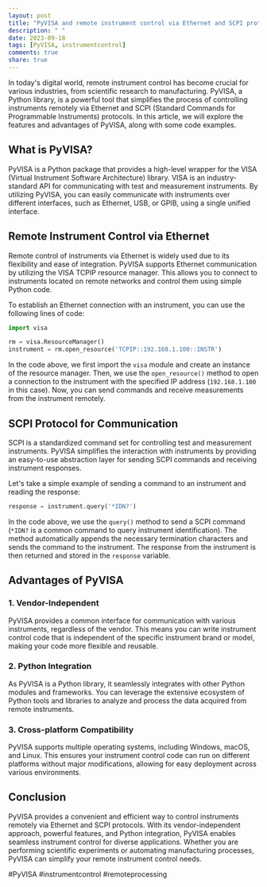 ```yaml
---
layout: post
title: "PyVISA and remote instrument control via Ethernet and SCPI protocols"
description: " "
date: 2023-09-18
tags: [PyVISA, instrumentcontrol]
comments: true
share: true
---
```


In today's digital world, remote instrument control has become crucial for various industries, from scientific research to manufacturing. PyVISA, a Python library, is a powerful tool that simplifies the process of controlling instruments remotely via Ethernet and SCPI (Standard Commands for Programmable Instruments) protocols. In this article, we will explore the features and advantages of PyVISA, along with some code examples.

## What is PyVISA?

PyVISA is a Python package that provides a high-level wrapper for the VISA (Virtual Instrument Software Architecture) library. VISA is an industry-standard API for communicating with test and measurement instruments. By utilizing PyVISA, you can easily communicate with instruments over different interfaces, such as Ethernet, USB, or GPIB, using a single unified interface.

## Remote Instrument Control via Ethernet

Remote control of instruments via Ethernet is widely used due to its flexibility and ease of integration. PyVISA supports Ethernet communication by utilizing the VISA TCPIP resource manager. This allows you to connect to instruments located on remote networks and control them using simple Python code.

To establish an Ethernet connection with an instrument, you can use the following lines of code:

```python
import visa

rm = visa.ResourceManager()
instrument = rm.open_resource('TCPIP::192.168.1.100::INSTR')
```

In the code above, we first import the `visa` module and create an instance of the resource manager. Then, we use the `open_resource()` method to open a connection to the instrument with the specified IP address (`192.168.1.100` in this case). Now, you can send commands and receive measurements from the instrument remotely.

## SCPI Protocol for Communication

SCPI is a standardized command set for controlling test and measurement instruments. PyVISA simplifies the interaction with instruments by providing an easy-to-use abstraction layer for sending SCPI commands and receiving instrument responses.

Let's take a simple example of sending a command to an instrument and reading the response:

```python
response = instrument.query('*IDN?')
```

In the code above, we use the `query()` method to send a SCPI command (`*IDN?` is a common command to query instrument identification). The method automatically appends the necessary termination characters and sends the command to the instrument. The response from the instrument is then returned and stored in the `response` variable.

## Advantages of PyVISA

### 1. Vendor-Independent

PyVISA provides a common interface for communication with various instruments, regardless of the vendor. This means you can write instrument control code that is independent of the specific instrument brand or model, making your code more flexible and reusable.

### 2. Python Integration

As PyVISA is a Python library, it seamlessly integrates with other Python modules and frameworks. You can leverage the extensive ecosystem of Python tools and libraries to analyze and process the data acquired from remote instruments.

### 3. Cross-platform Compatibility

PyVISA supports multiple operating systems, including Windows, macOS, and Linux. This ensures your instrument control code can run on different platforms without major modifications, allowing for easy deployment across various environments.

## Conclusion

PyVISA provides a convenient and efficient way to control instruments remotely via Ethernet and SCPI protocols. With its vendor-independent approach, powerful features, and Python integration, PyVISA enables seamless instrument control for diverse applications. Whether you are performing scientific experiments or automating manufacturing processes, PyVISA can simplify your remote instrument control needs.

#PyVISA #instrumentcontrol #remoteprocessing